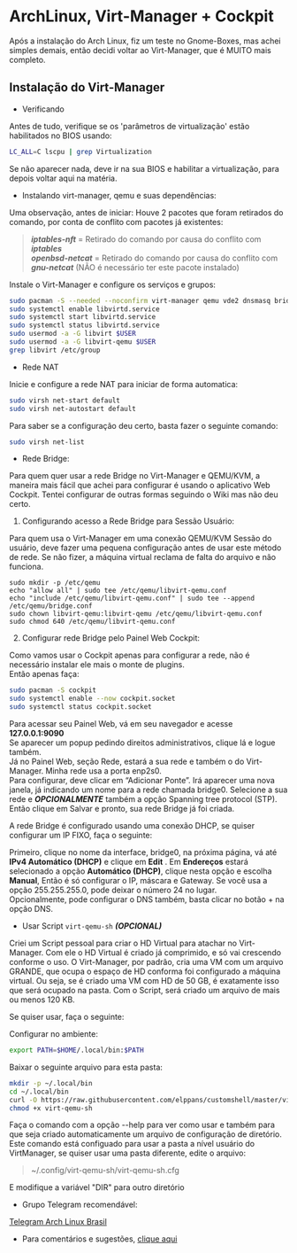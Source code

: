# ArchLinux, Virt-Manager + Cockpit  

Após a instalação do Arch Linux, fiz um teste no Gnome-Boxes, mas achei simples demais, então decidi voltar ao Virt-Manager, que é MUITO mais completo.  

## Instalação do Virt-Manager  

* Verificando  

Antes de tudo, verifique se os 'parâmetros de virtualização' estão habilitados no BIOS usando:  

```bash
LC_ALL=C lscpu | grep Virtualization
```

Se não aparecer nada, deve ir na sua BIOS e habilitar a virtualização, para depois voltar aqui na matéria.  

* Instalando virt-manager, qemu e suas dependências:

Uma observação, antes de iniciar: Houve 2 pacotes que foram retirados do comando, por conta de conflito com pacotes já existentes:  

>***iptables-nft*** = Retirado do comando por causa do conflito com ***iptables***  
***openbsd-netcat*** = Retirado do comando por causa do conflito com ***gnu-netcat***   (NÃO é necessário ter este pacote instalado) 

Instale o Virt-Manager e configure os serviços e grupos:  

```bash
sudo pacman -S --needed --noconfirm virt-manager qemu vde2 dnsmasq bridge-utils edk2-ovmf swtpm dmidecode
sudo systemctl enable libvirtd.service
sudo systemctl start libvirtd.service
sudo systemctl status libvirtd.service
sudo usermod -a -G libvirt $USER
sudo usermod -a -G libvirt-qemu $USER
grep libvirt /etc/group
```

* Rede NAT  

Inicie e configure a rede NAT para iniciar de forma automatica:  

```bash
sudo virsh net-start default
sudo virsh net-autostart default
```

Para saber se a configuração deu certo, basta fazer o seguinte comando:  

```bash
sudo virsh net-list
```
* Rede Bridge:

Para quem quer usar a rede Bridge no Virt-Manager e QEMU/KVM, a maneira mais fácil que achei para configurar é usando o aplicativo Web Cockpit. Tentei configurar de outras formas seguindo o Wiki mas não deu certo.

1) Configurando acesso a Rede Bridge para Sessão Usuário:

Para quem usa o Virt-Manager em uma conexão QEMU/KVM Sessão do usuário, deve fazer uma pequena configuração antes de usar este método de rede. Se não fizer, a máquina virtual reclama de falta do arquivo e não funciona.

```
sudo mkdir -p /etc/qemu
echo "allow all" | sudo tee /etc/qemu/libvirt-qemu.conf
echo "include /etc/qemu/libvirt-qemu.conf" | sudo tee --append /etc/qemu/bridge.conf
sudo chown libvirt-qemu:libvirt-qemu /etc/qemu/libvirt-qemu.conf
sudo chmod 640 /etc/qemu/libvirt-qemu.conf
```

2) Configurar rede Bridge pelo Painel Web Cockpit:

Como vamos usar o Cockpit apenas para configurar a rede, não é necessário instalar ele mais o monte de plugins.  
Então apenas faça:  

```bash
sudo pacman -S cockpit
sudo systemctl enable --now cockpit.socket
sudo systemctl status cockpit.socket
```

Para acessar seu Painel Web, vá em seu navegador e acesse **127.0.0.1:9090**  
Se aparecer um popup pedindo direitos administrativos, clique lá e logue também.  
Já no Painel Web, seção Rede, estará a sua rede e também o do Virt-Manager. Minha rede usa a porta enp2s0.  
Para configurar, deve clicar em “Adicionar Ponte”.
Irá aparecer uma nova janela, já indicando um nome para a rede chamada bridge0. Selecione a sua rede e ***OPCIONALMENTE*** também a opção Spanning tree protocol (STP). Então clique em Salvar e pronto, sua rede Bridge já foi criada.

A rede Bridge é configurado usando uma conexão DHCP, se quiser configurar um IP FIXO, faça o seguinte:  

Primeiro, clique no nome da interface, bridge0, na próxima página, vá até **IPv4 Automático (DHCP)** e clique em **Edit** . Em **Endereços** estará selecionado a opção **Automático (DHCP)**, clique nesta opção e escolha **Manual**, Então é só configurar o IP, máscara e Gateway. Se você usa a opção 255.255.255.0, pode deixar o número 24 no lugar.  
Opcionalmente, pode configurar o DNS também, basta clicar no botão + na opção DNS.

* Usar Script `virt-qemu-sh` ***(OPCIONAL)***  

Criei um Script pessoal para criar o HD Virtual para atachar no Virt-Manager. Com ele o HD Virtual é criado já comprimido, e só vai crescendo conforme o uso.
O Virt-Manager, por padrão, cria uma VM com um arquivo GRANDE, que ocupa o espaço de HD conforma foi configurado a máquina virtual. Ou seja, se é criado uma VM com HD de 50 GB, é exatamente isso que será ocupado na pasta. Com o Script, será criado um arquivo de mais ou menos 120 KB.  

Se quiser usar, faça o seguinte:  

Configurar no ambiente:  

```bash
export PATH=$HOME/.local/bin:$PATH
```

Baixar o seguinte arquivo para esta pasta:  

```bash
mkdir -p ~/.local/bin
cd ~/.local/bin
curl -O https://raw.githubusercontent.com/elppans/customshell/master/virt-qemu-sh
chmod +x virt-qemu-sh
```

Faça o comando com a opção --help para ver como usar e também para que seja criado automaticamente um arquivo de configuração de diretório.  
Este comando está configuado para usar a pasta a nível usuário do VirtManager, se quiser usar uma pasta diferente, edite o arquivo:

> ~/.config/virt-qemu-sh/virt-qemu-sh.cfg

E modifique a variável "DIR" para outro diretório

* Grupo Telegram recomendável:  

[Telegram Arch Linux Brasil](https://t.me/archlinuxbr)  


* Para comentários e sugestões, [clique aqui](https://github.com/elppans/doc-linux/issues)

